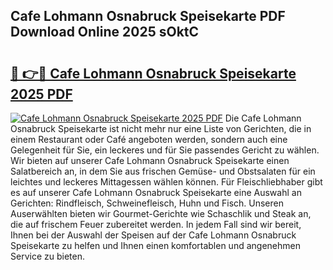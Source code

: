 ## Cafe Lohmann Osnabruck Speisekarte PDF Download Online 2025 sOktC

# <h2><a href="http://gc76bm.nevu.top/?p=Cafe+Lohmann+Osnabruck+Speisekarte">🔗 👉🔴 Cafe Lohmann Osnabruck Speisekarte 2025 PDF</a></h2>

[![Cafe Lohmann Osnabruck Speisekarte 2025 PDF](https://i.imgur.com/dBaPXMq.png)](http://gc76bm.nevu.top/?p=Cafe+Lohmann+Osnabruck+Speisekarte)
Die Cafe Lohmann Osnabruck Speisekarte ist nicht mehr nur eine Liste von Gerichten, die in einem Restaurant oder Café angeboten werden, sondern auch eine Gelegenheit für Sie, ein leckeres und für Sie passendes Gericht zu wählen. Wir bieten auf unserer Cafe Lohmann Osnabruck Speisekarte einen Salatbereich an, in dem Sie aus frischen Gemüse- und Obstsalaten für ein leichtes und leckeres Mittagessen wählen können. Für Fleischliebhaber gibt es auf unserer Cafe Lohmann Osnabruck Speisekarte eine Auswahl an Gerichten: Rindfleisch, Schweinefleisch, Huhn und Fisch. Unseren Auserwählten bieten wir Gourmet-Gerichte wie Schaschlik und Steak an, die auf frischem Feuer zubereitet werden. In jedem Fall sind wir bereit, Ihnen bei der Auswahl der Speisen auf der Cafe Lohmann Osnabruck Speisekarte zu helfen und Ihnen einen komfortablen und angenehmen Service zu bieten.
